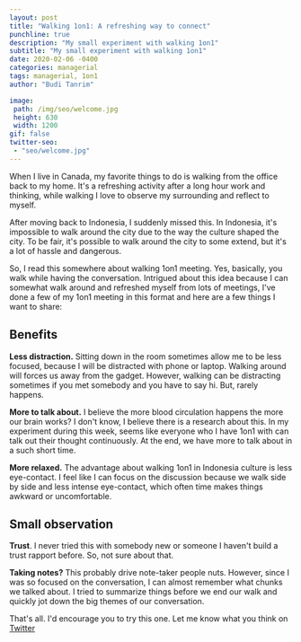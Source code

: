 ```yaml
---
layout: post
title: "Walking 1on1: A refreshing way to connect"
punchline: true
description: "My small experiment with walking 1on1"
subtitle: "My small experiment with walking 1on1"
date: 2020-02-06 -0400
categories: managerial
tags: managerial, 1on1
author: "Budi Tanrim"

image:
 path: /img/seo/welcome.jpg
 height: 630
 width: 1200
gif: false
twitter-seo: 
 - "seo/welcome.jpg"
---
```


When I live in Canada, my favorite things to do is walking from the office back to my home. It's a refreshing activity after a long hour work and thinking, while walking I love to observe my surrounding and reflect to myself.

After moving back to Indonesia, I suddenly missed this. In Indonesia, it's impossible to walk around the city due to the way the culture shaped the city. To be fair, it's possible to walk around the city to some extend, but it's a lot of hassle and dangerous.

So, I read this somewhere about walking 1on1 meeting. Yes, basically, you walk while having the conversation. Intrigued about this idea because I can somewhat walk around and refreshed myself from lots of meetings, I've done a few of my 1on1 meeting in this format and here are a few things I want to share:

## Benefits

**Less distraction.** Sitting down in the room sometimes allow me to be less focused, because I will be distracted with phone or laptop. Walking around will forces us away from the gadget. However, walking can be distracting sometimes if you met somebody and you have to say hi. But, rarely happens.

**More to talk about.** I believe the more blood circulation happens the more our brain works? I don't know, I believe there is a research about this. In my experiment during this week, seems like everyone who I have 1on1 with can talk out their thought continuously. At the end, we have more to talk about in a such short time.

**More relaxed.** The advantage about walking 1on1 in Indonesia culture is less eye-contact. I feel like I can focus on the discussion because we walk side by side and less intense eye-contact, which often time makes things awkward or uncomfortable.

## Small observation

**Trust**. I never tried this with somebody new or someone I haven't build a trust rapport before. So, not sure about that. 

**Taking notes?** This probably drive note-taker people nuts. However, since I was so focused on the conversation, I can almost remember what chunks we talked about. I tried to summarize things before we end our walk and quickly jot down the big themes of our conversation.

That's all. I'd encourage you to try this one. Let me know what you think on [Twitter][twitter]

[twitter]: https://twitter.com/buditanrim
